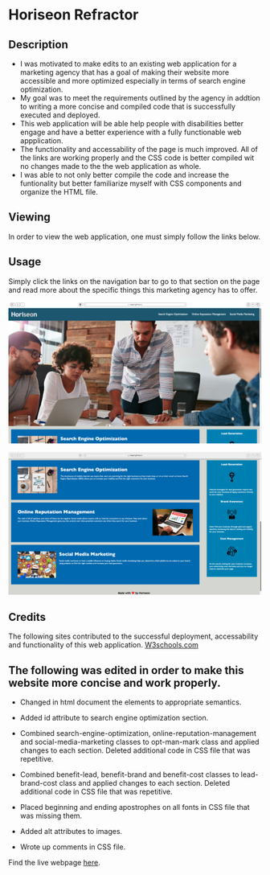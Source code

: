 # Horiseon Refractor

## Description
- I was motivated to make edits to an existing web application for a marketing agency that has a goal of making their website more accessible and more optimized especially in terms of search engine optimization.
- My goal was to meet the requirements outlined by the agency in addtion to writing a more concise and compiled code that is successfully executed and deployed.
- This web application will be able help people with disabilities better engage and have a better experience with a fully functionable web appplication.
- The functionality and accessability of the page is much improved. All of the links are working properly and the CSS code is better compiled wit no changes made to the the web application as whole.
- I was able to not only better compile the code and increase the funtionality but better familiarize myself with CSS components and organize the HTML file.
## Viewing
In order to view the web application, one must simply follow the links below.
## Usage
Simply click the links on the navigation bar to go to that section on the page and read more about the specific things this marketing agency has to offer.

![Horiseon Webpage](assets/images/horiseon-1.png)

![Horiseon Webpage](assets/images/horiseon-2.png)

## Credits
The following sites contributed to the successful deployment, accessability and functionality of this web application.
    [W3schools.com](https://www.w3schools.com)

## The following was edited in order to make this website more concise and work properly.

* Changed in html document the elements to appropriate semantics.

* Added id attribute to search engine optimization section.

* Combined search-engine-optimization, online-reputation-management and social-media-marketing classes to opt-man-mark class and applied changes to each section. Deleted additional code in CSS file that was repetitive.

* Combined benefit-lead, benefit-brand and benefit-cost classes to lead-brand-cost class and applied changes to each section. Deleted additional code in CSS file that was repetitive.

* Placed beginning and ending apostrophes on all fonts in CSS file that was missing them.

* Added alt attributes to images.

* Wrote up comments in CSS file.

Find the live webpage [here](https://ksapir.github.io/code-refractor/).